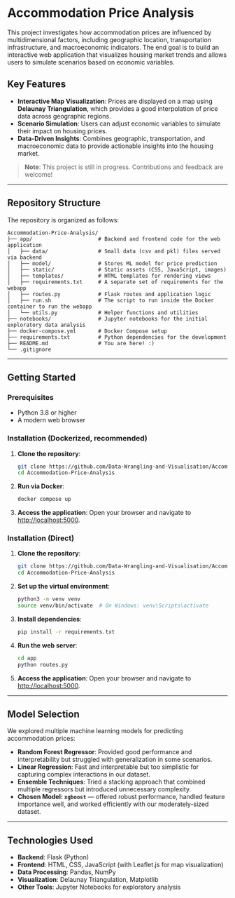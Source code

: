 # Accommodation Price Analysis

This project investigates how accommodation prices are influenced by multidimensional factors, including geographic location, transportation infrastructure, and macroeconomic indicators. The end goal is to build an interactive web application that visualizes housing market trends and allows users to simulate scenarios based on economic variables.

## Key Features
- **Interactive Map Visualization**: Prices are displayed on a map using **Delaunay Triangulation**, which provides a good interpolation of price data across geographic regions.
- **Scenario Simulation**: Users can adjust economic variables to simulate their impact on housing prices.
- **Data-Driven Insights**: Combines geographic, transportation, and macroeconomic data to provide actionable insights into the housing market.

> **Note**: This project is still in progress. Contributions and feedback are welcome!

---

## Repository Structure

The repository is organized as follows:

```
Accommodation-Price-Analysis/
├── app/                     # Backend and frontend code for the web application
│   ├── data/                # Small data (csv and pkl) files served via backend
│   ├── model/               # Stores ML model for price prediction
│   ├── static/              # Static assets (CSS, JavaScript, images)
│   ├── templates/           # HTML templates for rendering views
│   ├── requirements.txt     # A separate set of requirements for the webapp
│   ├── routes.py            # Flask routes and application logic
│   ├── run.sh               # The script to run inside the Docker container to run the webapp
│   └── utils.py             # Helper functions and utilities
├── notebooks/               # Jupyter notebooks for the initial exploratory data analysis
├── docker-compose.yml       # Docker Compose setup
├── requirements.txt         # Python dependencies for the development
├── README.md                # You are here! :)
└── .gitignore
```

---

## Getting Started

### Prerequisites
- Python 3.8 or higher
- A modern web browser

### Installation (Dockerized, recommended)

1. **Clone the repository**:
   ```bash
   git clone https://github.com/Data-Wrangling-and-Visualisation/Accommodation-Price-Analysis.git
   cd Accommodation-Price-Analysis
   ```

2. **Run via Docker**:
   ```bash
   docker compose up
   ```

3. **Access the application**:
   Open your browser and navigate to [http://localhost:5000](http://localhost:5000).

### Installation (Direct)

1. **Clone the repository**:
   ```bash
   git clone https://github.com/Data-Wrangling-and-Visualisation/Accommodation-Price-Analysis.git
   cd Accommodation-Price-Analysis
   ```

2. **Set up the virtual environment**:
   ```bash
   python3 -m venv venv
   source venv/bin/activate  # On Windows: venv\Scripts\activate
   ```

3. **Install dependencies**:
   ```bash
   pip install -r requirements.txt
   ```

4. **Run the web server**:
   ```bash
   cd app
   python routes.py
   ```

5. **Access the application**:
   Open your browser and navigate to [http://localhost:5000](http://localhost:5000).
   
---

## Model Selection

We explored multiple machine learning models for predicting accommodation prices:

- **Random Forest Regressor**: Provided good performance and interpretability but struggled with generalization in some scenarios.
- **Linear Regression**: Fast and interpretable but too simplistic for capturing complex interactions in our dataset.
- **Ensemble Techniques**: Tried a stacking approach that combined multiple regressors but introduced unnecessary complexity.
- **Chosen Model: `xgboost`** — offered robust performance, handled feature importance well, and worked efficiently with our moderately-sized dataset.

---

## Technologies Used

- **Backend**: Flask (Python)
- **Frontend**: HTML, CSS, JavaScript (with Leaflet.js for map visualization)
- **Data Processing**: Pandas, NumPy
- **Visualization**: Delaunay Triangulation, Matplotlib
- **Other Tools**: Jupyter Notebooks for exploratory analysis
